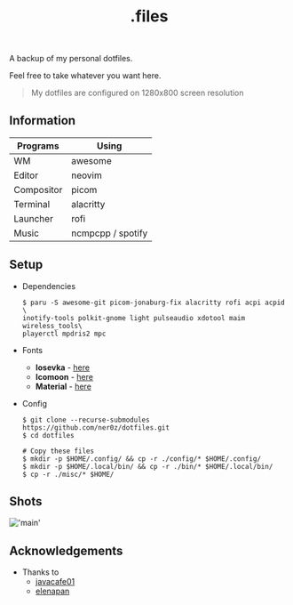<h1 align="center">.files</h1>

<br>

A backup of my personal dotfiles.

Feel free to take whatever you want here.

> My dotfiles are configured on 1280x800 screen resolution

## Information

| Programs   | Using             |
| ---------- | ----------------- |
| WM         | awesome           |
| Editor     | neovim            |
| Compositor | picom             |
| Terminal   | alacritty         |
| Launcher   | rofi              |
| Music      | ncmpcpp / spotify |

## Setup

- Dependencies
    ```shell
    $ paru -S awesome-git picom-jonaburg-fix alacritty rofi acpi acpid \ 
    inotify-tools polkit-gnome light pulseaudio xdotool maim wireless_tools\ 
    playerctl mpdris2 mpc
    ```

- Fonts
    + **Iosevka**  - [here](https://github.com/be5invis/Iosevka)
    + **Icomoon**  - [here](https://www.dropbox.com/s/hrkub2yo9iapljz/icomoon.zip?dl=0)
    + **Material** - [here](https://github.com/google/material-design-icons)

- Config
    ```shell
    $ git clone --recurse-submodules https://github.com/ner0z/dotfiles.git
    $ cd dotfiles

    # Copy these files
    $ mkdir -p $HOME/.config/ && cp -r ./config/* $HOME/.config/
    $ mkdir -p $HOME/.local/bin/ && cp -r ./bin/* $HOME/.local/bin/
    $ cp -r ./misc/* $HOME/
    ```

## Shots

!['main'](https://i.imgur.com/nvXb9KN.png)

## Acknowledgements

- Thanks to
    + [javacafe01](https://github.com/JavaCafe01)
    + [elenapan](https://github.com/elenapan)

